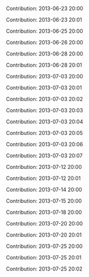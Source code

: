 Contribution: 2013-06-23 20:00

Contribution: 2013-06-23 20:01

Contribution: 2013-06-25 20:00

Contribution: 2013-06-26 20:00

Contribution: 2013-06-28 20:00

Contribution: 2013-06-28 20:01

Contribution: 2013-07-03 20:00

Contribution: 2013-07-03 20:01

Contribution: 2013-07-03 20:02

Contribution: 2013-07-03 20:03

Contribution: 2013-07-03 20:04

Contribution: 2013-07-03 20:05

Contribution: 2013-07-03 20:06

Contribution: 2013-07-03 20:07

Contribution: 2013-07-12 20:00

Contribution: 2013-07-12 20:01

Contribution: 2013-07-14 20:00

Contribution: 2013-07-15 20:00

Contribution: 2013-07-18 20:00

Contribution: 2013-07-20 20:00

Contribution: 2013-07-20 20:01

Contribution: 2013-07-25 20:00

Contribution: 2013-07-25 20:01

Contribution: 2013-07-25 20:02

